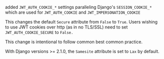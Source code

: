 added `JWT_AUTH_COOKIE_*` settings paralleling Django's
`SESSION_COOKIE_*` which are used for `JWT_AUTH_COOKIE` and
`JWT_IMPERSONATION_COOKIE`

This changes the default `Secure` attribute from `False` to
`True`. Users wishing to use JWT cookies over http (as in no TLS/SSL)
need to set `JWT_AUTH_COOKIE_SECURE` to `False.`

This change is intentional to follow common best common practice.

With Django versions >= 2.1.0, the `Samesite` attribute is set to
`Lax` by default.
